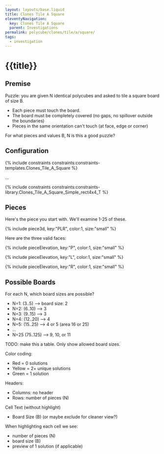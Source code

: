 ```yaml
---
layout: layouts/base.liquid
title: Clones Tile A Square
eleventyNavigation:
  key: Clones Tile A Square
  parent: Investigations
permalink: polycube/clones/tile/a/square/
tags:
  - investigation
---
```

# {{title}}

## Premise
Puzzle: you are given N identical polycubes and asked to tile a square board of size B.
* Each piece must touch the board.
* The board must be completely covered (no gaps, no spillover outside the boundaries)
* Pieces in the same orientation can't touch (at face, edge or corner)

For what pieces and values B, N is this a good puzzle?

## Configuration

{% include constraints constraints:constraints-templates.Clones_Tile_A_Square %}


...

{% include constraints constraints:constraints-library.Clones_Tile_A_Square_Simple_rect4x4_T %}

## Pieces

Here's the piece you start with. We'll examine 1-25 of these.

{% include piece3d, key:"PLR", color:1, size:"small" %}

Here are the three valid faces:

{% include pieceElevation, key:"P", color:1, size:"small" %}

{% include pieceElevation, key:"L", color:1, size:"small" %}

{% include pieceElevation, key:"R", color:1, size:"small" %}


## Possible Boards
For each N, which board sizes are possible?

* N=1: (3..5) --> board size: 2
* N=2: (6..10) --> 3
* N=3: (9..15) --> 3
* N=4: (12..20) --> 4
* N=5: (15..25) --> 4 or 5 (area 16 or 25)
* ...
* N=25 (75..125) --> 9, 10, or 11

TODO: make this a table. Only show allowed board sizes.

Color coding:
* Red = 0 solutions
* Yellow = 2+ unique solutions
* Green = 1 solution

Headers:
* Columns: no header
* Rows: number of pieces (N)

Cell Text (without highlight)
* Board Size (B) (or maybe exclude for cleaner view?)

When highlighting each cell we see:
* number of pieces (N)
* board size (B)
* preview of 1 solution (if applicable)

